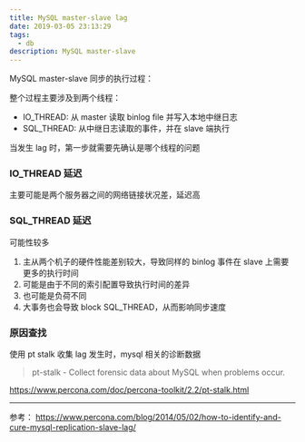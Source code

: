 ```yaml
---
title: MySQL master-slave lag
date: 2019-03-05 23:13:29
tags:
  - db
description: MySQL master-slave
---
```


MySQL master-slave 同步的执行过程：

整个过程主要涉及到两个线程：

- IO_THREAD: 从 master 读取 binlog file 并写入本地中继日志
- SQL_THREAD: 从中继日志读取的事件，并在 slave 端执行

当发生 lag 时，第一步就需要先确认是哪个线程的问题

### IO_THREAD 延迟

主要可能是两个服务器之间的网络链接状况差，延迟高

### SQL_THREAD 延迟

可能性较多

1. 主从两个机子的硬件性能差别较大，导致同样的 binlog 事件在 slave 上需要更多的执行时间
2. 可能是由于不同的索引配置导致执行时间的差异
3. 也可能是负荷不同
4. 大事务也会导致 block SQL_THREAD，从而影响同步速度

### 原因查找

使用 pt stalk 收集 lag 发生时，mysql 相关的诊断数据

> pt-stalk - Collect forensic data about MySQL when problems occur.

https://www.percona.com/doc/percona-toolkit/2.2/pt-stalk.html

---

参考：
https://www.percona.com/blog/2014/05/02/how-to-identify-and-cure-mysql-replication-slave-lag/




